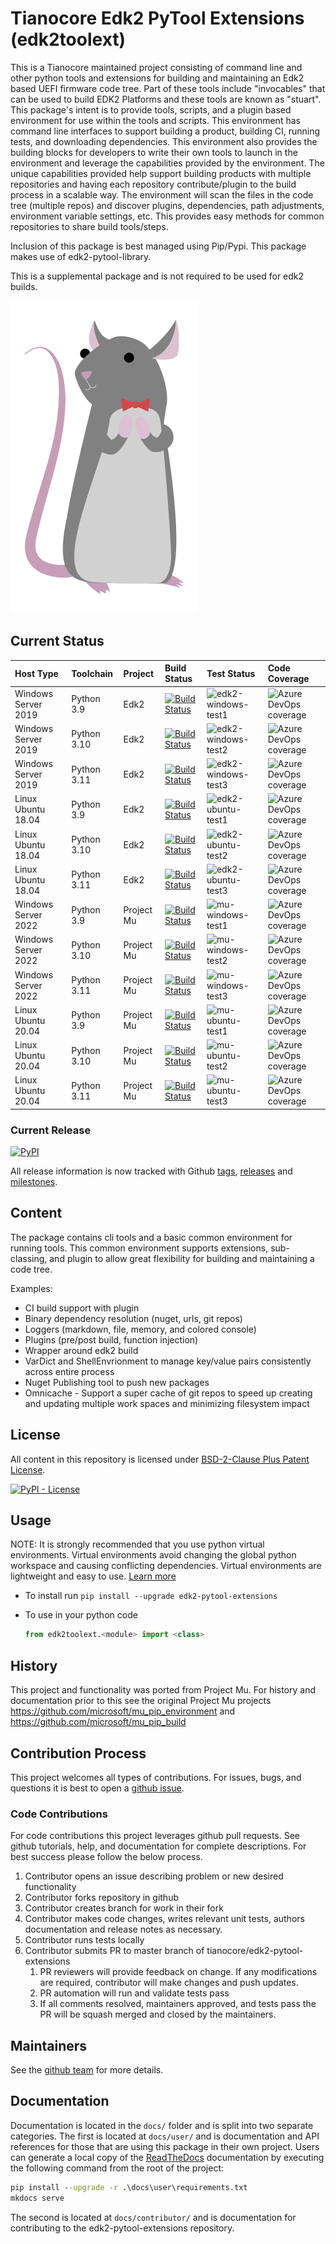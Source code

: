 # Tianocore Edk2 PyTool Extensions (edk2toolext)

This is a Tianocore maintained project consisting of command line and other
python tools and extensions for building and maintaining an Edk2 based UEFI
firmware code tree. Part of these tools include "invocables" that can be used to
build EDK2 Platforms and these tools are known as "stuart". This package's
intent is to provide tools, scripts, and a plugin based environment for use
within the tools and scripts. This environment has command line interfaces to
support building a product, building CI, running tests, and downloading
dependencies. This environment also provides the building blocks for developers
to write their own tools to launch in the environment and leverage the
capabilities provided by the environment. The unique capabilities provided help
support building products with multiple repositories and having each repository
contribute/plugin to the build process in a scalable way. The environment will
scan the files in the code tree (multiple repos) and discover plugins,
dependencies, path adjustments, environment variable settings, etc. This
provides easy methods for common repositories to share build tools/steps.

Inclusion of this package is best managed using Pip/Pypi.  This package makes
use of edk2-pytool-library.

This is a supplemental package and is not required to be used for edk2 builds.

![stuart himself](stuart_logo.png "Stuart")

## Current Status

| Host Type | Toolchain | Project | Build Status | Test Status | Code Coverage |
| :-------- | :-------- | :---- | :----- | :---- | :--- |
| Windows Server 2019 | Python 3.9 | Edk2 | [![Build Status](https://dev.azure.com/tianocore/edk2-pytool-extensions/_apis/build/status/Master%20CI%20Build%20-%20Win%20VS2017?branchName=master)](https://dev.azure.com/tianocore/edk2-pytool-extensions/_build/latest?definitionId=8&branchName=master) | ![edk2-windows-test1] | ![Azure DevOps coverage](https://img.shields.io/azure-devops/coverage/tianocore/edk2-pytool-extensions/8.svg) |
| Windows Server 2019 | Python 3.10 | Edk2 | [![Build Status](https://dev.azure.com/tianocore/edk2-pytool-extensions/_apis/build/status/Master%20CI%20Build%20-%20Win%20VS2017?branchName=master)](https://dev.azure.com/tianocore/edk2-pytool-extensions/_build/latest?definitionId=8&branchName=master) | ![edk2-windows-test2] | ![Azure DevOps coverage](https://img.shields.io/azure-devops/coverage/tianocore/edk2-pytool-extensions/8.svg) |
| Windows Server 2019 | Python 3.11 | Edk2 | [![Build Status](https://dev.azure.com/tianocore/edk2-pytool-extensions/_apis/build/status/Master%20CI%20Build%20-%20Win%20VS2017?branchName=master)](https://dev.azure.com/tianocore/edk2-pytool-extensions/_build/latest?definitionId=8&branchName=master) | ![edk2-windows-test3] | ![Azure DevOps coverage](https://img.shields.io/azure-devops/coverage/tianocore/edk2-pytool-extensions/8.svg) |
| Linux Ubuntu 18.04 | Python 3.9 | Edk2 | [![Build Status](https://dev.azure.com/tianocore/edk2-pytool-extensions/_apis/build/status/Master%20CI%20Build%20-%20Linux?branchName=master)](https://dev.azure.com/tianocore/edk2-pytool-extensions/_build/latest?definitionId=7&branchName=master) | ![edk2-ubuntu-test1] | ![Azure DevOps coverage](https://img.shields.io/azure-devops/coverage/tianocore/edk2-pytool-extensions/7.svg) |
| Linux Ubuntu 18.04 | Python 3.10 | Edk2 | [![Build Status](https://dev.azure.com/tianocore/edk2-pytool-extensions/_apis/build/status/Master%20CI%20Build%20-%20Linux?branchName=master)](https://dev.azure.com/tianocore/edk2-pytool-extensions/_build/latest?definitionId=7&branchName=master) | ![edk2-ubuntu-test2] | ![Azure DevOps coverage](https://img.shields.io/azure-devops/coverage/tianocore/edk2-pytool-extensions/7.svg) |
| Linux Ubuntu 18.04 | Python 3.11 | Edk2 | [![Build Status](https://dev.azure.com/tianocore/edk2-pytool-extensions/_apis/build/status/Master%20CI%20Build%20-%20Linux?branchName=master)](https://dev.azure.com/tianocore/edk2-pytool-extensions/_build/latest?definitionId=7&branchName=master) | ![edk2-ubuntu-test3] | ![Azure DevOps coverage](https://img.shields.io/azure-devops/coverage/tianocore/edk2-pytool-extensions/7.svg) |
| Windows Server 2022 | Python 3.9 | Project Mu | [![Build Status](https://dev.azure.com/tianocore/edk2-pytool-extensions/_apis/build/status/Master%20CI%20Build%20-%20Win%20VS2017?branchName=master)](https://dev.azure.com/tianocore/edk2-pytool-extensions/_build/latest?definitionId=8&branchName=master) | ![mu-windows-test1] | ![Azure DevOps coverage](https://img.shields.io/azure-devops/coverage/tianocore/edk2-pytool-extensions/8.svg) |
| Windows Server 2022 | Python 3.10 | Project Mu | [![Build Status](https://dev.azure.com/tianocore/edk2-pytool-extensions/_apis/build/status/Master%20CI%20Build%20-%20Win%20VS2017?branchName=master)](https://dev.azure.com/tianocore/edk2-pytool-extensions/_build/latest?definitionId=8&branchName=master) | ![mu-windows-test2] | ![Azure DevOps coverage](https://img.shields.io/azure-devops/coverage/tianocore/edk2-pytool-extensions/8.svg) |
| Windows Server 2022 | Python 3.11 | Project Mu | [![Build Status](https://dev.azure.com/tianocore/edk2-pytool-extensions/_apis/build/status/Master%20CI%20Build%20-%20Win%20VS2017?branchName=master)](https://dev.azure.com/tianocore/edk2-pytool-extensions/_build/latest?definitionId=8&branchName=master) | ![mu-windows-test3] | ![Azure DevOps coverage](https://img.shields.io/azure-devops/coverage/tianocore/edk2-pytool-extensions/8.svg) |
| Linux Ubuntu 20.04 | Python 3.9 | Project Mu | [![Build Status](https://dev.azure.com/tianocore/edk2-pytool-extensions/_apis/build/status/Master%20CI%20Build%20-%20Linux?branchName=master)](https://dev.azure.com/tianocore/edk2-pytool-extensions/_build/latest?definitionId=7&branchName=master) | ![mu-ubuntu-test1] | ![Azure DevOps coverage](https://img.shields.io/azure-devops/coverage/tianocore/edk2-pytool-extensions/7.svg) |
| Linux Ubuntu 20.04 | Python 3.10 | Project Mu | [![Build Status](https://dev.azure.com/tianocore/edk2-pytool-extensions/_apis/build/status/Master%20CI%20Build%20-%20Linux?branchName=master)](https://dev.azure.com/tianocore/edk2-pytool-extensions/_build/latest?definitionId=7&branchName=master) | ![mu-ubuntu-test2] | ![Azure DevOps coverage](https://img.shields.io/azure-devops/coverage/tianocore/edk2-pytool-extensions/7.svg) |
| Linux Ubuntu 20.04 | Python 3.11 | Project Mu | [![Build Status](https://dev.azure.com/tianocore/edk2-pytool-extensions/_apis/build/status/Master%20CI%20Build%20-%20Linux?branchName=master)](https://dev.azure.com/tianocore/edk2-pytool-extensions/_build/latest?definitionId=7&branchName=master) | ![mu-ubuntu-test3] | ![Azure DevOps coverage](https://img.shields.io/azure-devops/coverage/tianocore/edk2-pytool-extensions/7.svg) |


### Current Release

[![PyPI](https://img.shields.io/pypi/v/edk2_pytool_extensions.svg)](https://pypi.org/project/edk2-pytool-extensions/)

All release information is now tracked with Github
 [tags](https://github.com/tianocore/edk2-pytool-extensions/tags),
 [releases](https://github.com/tianocore/edk2-pytool-extensions/releases) and
 [milestones](https://github.com/tianocore/edk2-pytool-extensions/milestones).

## Content

The package contains cli tools and a basic common environment for running tools.
This common environment supports extensions, sub-classing, and plugin to allow
great flexibility for building and maintaining a code tree.

Examples:

* CI build support with plugin
* Binary dependency resolution (nuget, urls, git repos)
* Loggers (markdown, file, memory, and colored console)
* Plugins (pre/post build, function injection)
* Wrapper around edk2 build
* VarDict and ShellEnvrionment to manage key/value pairs consistently across
  entire process
* Nuget Publishing tool to push new packages
* Omnicache - Support a super cache of git repos to speed up creating and
  updating multiple work spaces and minimizing filesystem impact

## License

All content in this repository is licensed under [BSD-2-Clause Plus Patent
License](https://github.com/tianocore/edk2-pytool-extensions/blob/master/LICENSE).

[![PyPI -
License](https://img.shields.io/pypi/l/edk2_pytool_extensions.svg)](https://pypi.org/project/edk2-pytool-extensions/)

## Usage

NOTE: It is strongly recommended that you use python virtual environments.
Virtual environments avoid changing the global python workspace and causing
conflicting dependencies.  Virtual environments are lightweight and easy to use.
[Learn more](https://docs.python.org/3/library/venv.html)

* To install run `pip install --upgrade edk2-pytool-extensions`
* To use in your python code

    ```python
    from edk2toolext.<module> import <class>
    ```

## History

This project and functionality was ported from Project Mu. For history and
documentation prior to this see the original Project Mu projects
<https://github.com/microsoft/mu_pip_environment> and
<https://github.com/microsoft/mu_pip_build>

## Contribution Process

This project welcomes all types of contributions. For issues, bugs, and
questions it is best to open a [github
issue](https://github.com/tianocore/edk2-pytool-extensions/issues).

### Code Contributions

For code contributions this project leverages github pull requests.  See github
tutorials, help, and documentation for complete descriptions. For best success
please follow the below process.

1. Contributor opens an issue describing problem or new desired functionality
2. Contributor forks repository in github
3. Contributor creates branch for work in their fork
4. Contributor makes code changes, writes relevant unit tests, authors
   documentation and release notes as necessary.
5. Contributor runs tests locally
6. Contributor submits PR to master branch of tianocore/edk2-pytool-extensions
    1. PR reviewers will provide feedback on change.  If any modifications are
       required, contributor will make changes and push updates.
    2. PR automation will run and validate tests pass
    3. If all comments resolved, maintainers approved, and tests pass the PR
       will be squash merged and closed by the maintainers.

## Maintainers

See the [github
team](https://github.com/orgs/tianocore/teams/edk-ii-tool-maintainers) for more
details.

## Documentation

Documentation is located in the ```docs/``` folder and is split into two
separate categories. The first is located at ```docs/user/``` and is
documentation and API references for those that are using this package in their
own project. Users can generate a local copy of the
[ReadTheDocs](https://readthedocs.org/) documentation by executing the
following command from the root of the project:

```cmd
pip install --upgrade -r .\docs\user\requirements.txt
mkdocs serve
```

The second is located at ```docs/contributor/``` and is documentation for
contributing to the edk2-pytool-extensions repository.

[edk2-windows-test1]: https://img.shields.io/azure-devops/tests/tianocore/edk2-pytool-extensions/52/master?Job=Edk2,%20Windows,%20Python%203.9.svg
[edk2-windows-test2]: https://img.shields.io/azure-devops/tests/tianocore/edk2-pytool-extensions/52/master?Job=Edk2,%20Windows,%20Python%203.10.svg
[edk2-windows-test3]: https://img.shields.io/azure-devops/tests/tianocore/edk2-pytool-extensions/52/master?Job=Edk2,%20Windows,%20Python%203.11.svg

[edk2-ubuntu-test1]: https://img.shields.io/github/issues/detail/label/tianocore/edk2-pytool-extensions/359?color=red&label=issue%20359
[edk2-ubuntu-test2]: https://img.shields.io/azure-devops/tests/tianocore/edk2-pytool-extensions/52/master?Job=Edk2,%20Ubuntu,%20Python%203.10.svg
[edk2-ubuntu-test3]: https://img.shields.io/azure-devops/tests/tianocore/edk2-pytool-extensions/52/master?Job=Edk2,%20Ubuntu,%20Python%203.11.svg

[mu-windows-test1]: https://img.shields.io/azure-devops/tests/tianocore/edk2-pytool-extensions/52/master?Job=ProjectMu,%20Windows,%20Python%203.9.svg
[mu-windows-test2]: https://img.shields.io/azure-devops/tests/tianocore/edk2-pytool-extensions/52/master?Job=ProjectMu,%20Windows,%20Python%203.10.svg
[mu-windows-test3]: https://img.shields.io/azure-devops/tests/tianocore/edk2-pytool-extensions/52/master?Job=ProjectMu,%20Windows,%20Python%203.11.svg

[mu-ubuntu-test1]: https://img.shields.io/github/issues/detail/label/tianocore/edk2-pytool-extensions/359?color=red&label=issue%20359
[mu-ubuntu-test2]: https://img.shields.io/azure-devops/tests/tianocore/edk2-pytool-extensions/52/master?Job=ProjectMu,%20Ubuntu,%20Python%203.10.svg
[mu-ubuntu-test3]: https://img.shields.io/azure-devops/tests/tianocore/edk2-pytool-extensions/52/master?Job=ProjectMu,%20Ubuntu,%20Python%203.11.svg
